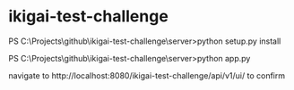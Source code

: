 # ikigai-test-challenge

PS C:\Projects\github\ikigai-test-challenge\server>python setup.py install

PS C:\Projects\github\ikigai-test-challenge\server>python app.py

navigate to http://localhost:8080/ikigai-test-challenge/api/v1/ui/ to confirm